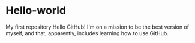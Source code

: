 # Hello-world
My first repository 
Hello GitHub! 
I'm on a mission to be the best version of myself, and that, apparently, includes learning how to use GitHub.
